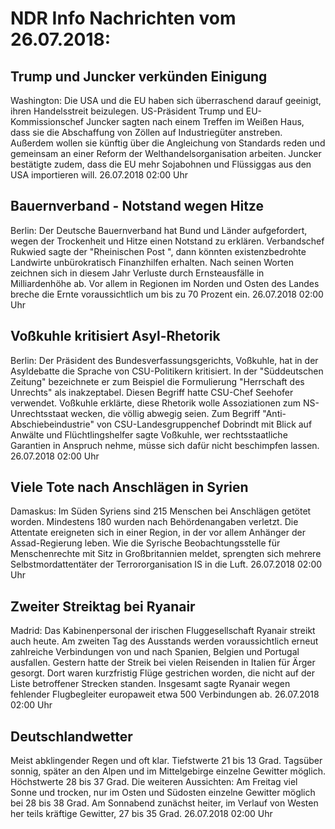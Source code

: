 # NDR Info Nachrichten vom 26.07.2018:


## Trump und Juncker verkünden Einigung
Washington: Die USA und die EU haben sich überraschend darauf geeinigt, ihren Handelsstreit beizulegen. US-Präsident Trump und EU-Kommissionschef Juncker sagten nach einem Treffen im Weißen Haus, dass sie die Abschaffung von Zöllen auf Industriegüter anstreben. Außerdem wollen sie künftig über die Angleichung von Standards reden und gemeinsam an einer Reform der Welthandelsorganisation arbeiten. Juncker bestätigte zudem, dass die EU mehr Sojabohnen und Flüssiggas aus den USA importieren will. 26.07.2018 02:00 Uhr 

## Bauernverband - Notstand wegen Hitze
Berlin: Der Deutsche Bauernverband hat Bund und Länder aufgefordert, wegen der Trockenheit und Hitze einen Notstand zu erklären. Verbandschef Rukwied sagte der "Rheinischen Post ", dann könnten existenzbedrohte Landwirte unbürokratisch Finanzhilfen erhalten. Nach seinen Worten  zeichnen sich in diesem Jahr Verluste durch Ernsteausfälle in Milliardenhöhe ab. Vor allem in Regionen im Norden und Osten des Landes breche die Ernte voraussichtlich um bis zu 70 Prozent ein. 26.07.2018 02:00 Uhr 

## Voßkuhle kritisiert Asyl-Rhetorik
Berlin: Der Präsident des Bundesverfassungsgerichts, Voßkuhle, hat in der Asyldebatte die Sprache von CSU-Politikern kritisiert. In der "Süddeutschen Zeitung" bezeichnete er zum Beispiel die Formulierung "Herrschaft des Unrechts" als inakzeptabel. Diesen Begriff hatte CSU-Chef Seehofer verwendet. Voßkuhle erklärte, diese Rhetorik wolle Assoziationen zum NS-Unrechtsstaat wecken, die völlig abwegig seien. Zum Begriff "Anti-Abschiebeindustrie" von CSU-Landesgruppenchef Dobrindt mit Blick auf Anwälte und Flüchtlingshelfer sagte Voßkuhle, wer rechtsstaatliche Garantien in Anspruch nehme, müsse sich dafür nicht beschimpfen lassen. 26.07.2018 02:00 Uhr 

## Viele Tote nach Anschlägen in Syrien
Damaskus: Im Süden Syriens sind 215 Menschen bei Anschlägen getötet worden. Mindestens 180 wurden nach Behördenangaben verletzt. Die Attentate ereigneten sich in einer Region, in der vor allem Anhänger der Assad-Regierung leben. Wie die Syrische Beobachtungsstelle für Menschenrechte mit Sitz in Großbritannien meldet, sprengten sich mehrere Selbstmordattentäter der Terrororganisation IS in die Luft. 26.07.2018 02:00 Uhr 

## Zweiter Streiktag bei Ryanair
Madrid: Das Kabinenpersonal der irischen Fluggesellschaft Ryanair streikt auch heute. Am zweiten Tag des Ausstands werden voraussichtlich erneut zahlreiche Verbindungen von und nach Spanien, Belgien und Portugal ausfallen. Gestern hatte der Streik bei vielen Reisenden in Italien für Ärger gesorgt. Dort waren kurzfristig Flüge gestrichen worden, die nicht auf der Liste betroffener Strecken standen. Insgesamt sagte Ryanair wegen fehlender Flugbegleiter europaweit etwa 500 Verbindungen ab. 26.07.2018 02:00 Uhr 

## Deutschlandwetter
Meist abklingender Regen und oft klar. Tiefstwerte 21 bis 13 Grad. Tagsüber sonnig, später an den Alpen und im Mittelgebirge einzelne Gewitter möglich. Höchstwerte 28 bis 37 Grad. Die weiteren Aussichten: Am Freitag viel Sonne und trocken, nur im Osten und Südosten einzelne Gewitter möglich bei 28 bis 38 Grad. Am Sonnabend zunächst heiter, im Verlauf von Westen her teils kräftige Gewitter, 27 bis 35 Grad. 26.07.2018 02:00 Uhr 
